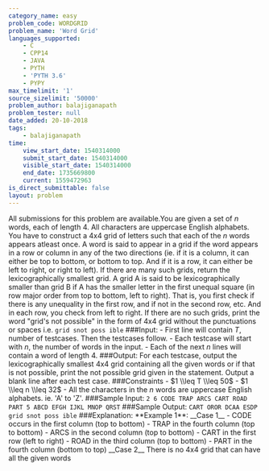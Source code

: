 ```yaml
---
category_name: easy
problem_code: WORDGRID
problem_name: 'Word Grid'
languages_supported:
    - C
    - CPP14
    - JAVA
    - PYTH
    - 'PYTH 3.6'
    - PYPY
max_timelimit: '1'
source_sizelimit: '50000'
problem_author: balajiganapath
problem_tester: null
date_added: 20-10-2018
tags:
    - balajiganapath
time:
    view_start_date: 1540314000
    submit_start_date: 1540314000
    visible_start_date: 1540314000
    end_date: 1735669800
    current: 1559472963
is_direct_submittable: false
layout: problem
---
```

All submissions for this problem are available.You are given a set of $n$ words, each of length 4. All characters are uppercase English alphabets. You have to construct a 4x4 grid of letters such that each of the $n$ words appears atleast once. A word is said to appear in a grid if the word appears in a row or column in any of the two directions (ie. if it is a column, it can either be top to bottom, or bottom to top. And if it is a row, it can either be left to right, or right to left). If there are many such grids, return the lexicographically smallest grid. A grid A is said to be lexicographically smaller than grid B if A has the smaller letter in the first unequal square (in row major order from top to bottom, left to right). That is, you first check if there is any unequality in the first row, and if not in the second row, etc. And in each row, you check from left to right. If there are no such grids, print the word "grid's not possible" in the form of 4x4 grid without the punctuations or spaces i.e. ``` grid snot poss ible ``` ###Input: - First line will contain $T$, number of testcases. Then the testcases follow. - Each testcase will start with $n$, the number of words in the input. - Each of the next $n$ lines will contain a word of length 4. ###Output: For each testcase, output the lexicographically smallest 4x4 grid containing all the given words or if that is not possible, print the not possible grid given in the statement. Output a blank line after each test case. ###Constraints - $1 \\leq T \\leq 50$ - $1 \\leq n \\leq 32$ - All the characters in the $n$ words are uppercase English alphabets. ie. 'A' to 'Z'. ###Sample Input: ``` 2 6 CODE TRAP ARCS CART ROAD PART 5 ABCD EFGH IJKL MNOP QRST ``` ###Sample Output: ``` CART OROR DCAA ESDP grid snot poss ible ``` ###Explanation: \*\*Example 1\*\*: \_\_Case 1\_\_ - CODE occurs in the first column (top to bottom) - TRAP in the fourth column (top to bottom) - ARCS in the second column (top to bottom) - CART in the first row (left to right) - ROAD in the third column (top to bottom) - PART in the fourth column (bottom to top) \_\_Case 2\_\_ There is no 4x4 grid that can have all the given words
